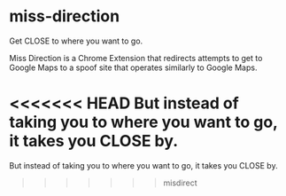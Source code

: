 # miss-direction
Get CLOSE to where you want to go.


Miss Direction is a Chrome Extension that redirects attempts to get to Google Maps to a spoof site that operates similarly to Google Maps.

<<<<<<< HEAD
But instead of taking you to where you want to go, it takes you CLOSE by. 
=======
But instead of taking you to where you want to go, it takes you CLOSE by.
>>>>>>> misdirect
